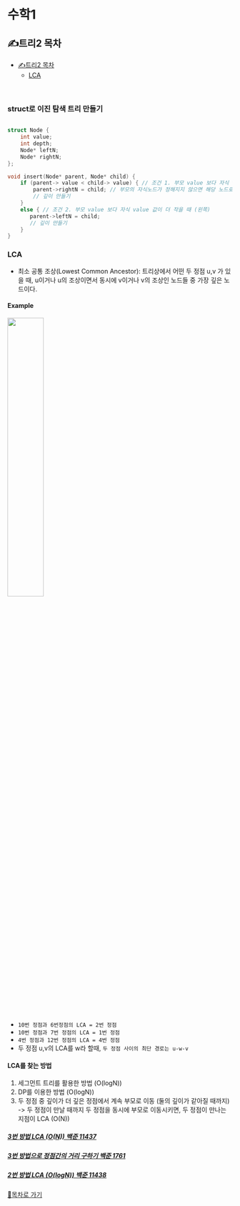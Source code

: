 # 수학1

## ✍트리2 목차

- [✍트리2 목차](#트리2-목차)
  - [LCA](#lca)

<br>

### struct로 이진 탐색 트리 만들기
```c++

struct Node {
    int value;
    int depth;
    Node* leftN;
    Node* rightN;
};

void insert(Node* parent, Node* child) {
    if (parent-> value < child-> value) { // 조건 1. 부모 value 보다 자식 value 값이 더 클 때 (오른쪽)
        parent->rightN = child; // 부모의 자식노드가 정해지지 않으면 해당 노드로 입력
        // 깊이 만들기
    }
    else { // 조건 2. 부모 value 보다 자식 value 값이 더 작을 때 (왼쪽)
       parent->leftN = child;
       // 깊이 만들기
    }
}
```

### LCA
  - 최소 공통 조상(Lowest Common Ancestor): 트리상에서 어떤 두 정점 u,v 가 있을 때, u이거나 u의 조상이면서 동시에 v이거나 v의 조상인 노드들 중 가장 깊은 노드이다.

#### Example
<img src="https://t1.daumcdn.net/cfile/tistory/264EB9415880902F26" width="40%">

  - `10번 정점과 6번정점의 LCA = 2번 정점`
  - `10번 정점과 7번 정점의 LCA = 1번 정점`
  - `4번 정점과 12번 정점의 LCA = 4번 정점`
  - 두 정점 u,v의 LCA를 w라 할때, `두 정점 사이의 최단 경로는 u-w-v`

#### LCA를 찾는 방법
1. 세그먼트 트리를 활용한 방법 (O(logN))
2. DP를 이용한 방법 (O(logN))
3. 두 정점 중 깊이가 더 깊은 정점에서 계속 부모로 이동 (둘의 깊이가 같아질 때까지) -> 두 정점이 만날 때까지 두 정점을 동시에 부모로 이동시키면, 두 정점이 만나는 지점이 LCA (O(N))

##### [3번 방법 LCA (O(N)) 백준 11437](https://github.com/Park-Seung-Hun/Algorithm-Problem/blob/main/%ED%8A%B8%EB%A6%AC/11437%20LCA.cpp)
##### [3번 방법으로 정점간의 거리 구하기 백준 1761](https://github.com/Park-Seung-Hun/Algorithm-Problem/blob/main/%ED%8A%B8%EB%A6%AC/1761%20%EC%A0%95%EC%A0%90%EB%93%A4%EC%9D%98%20%EA%B1%B0%EB%A6%AC.cpp)
##### [2번 방법 LCA (O(logN)) 백준 11438](https://github.com/Park-Seung-Hun/Algorithm-Problem/blob/main/%ED%8A%B8%EB%A6%AC/11438%20LCA2.cpp)

[🚀목차로 가기](#트리2-목차)
<br>


